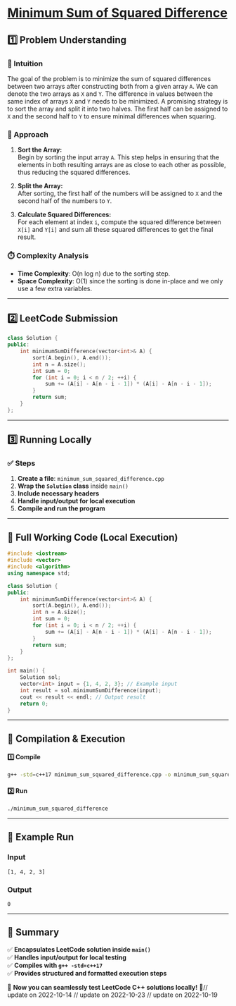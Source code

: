 # **[Minimum Sum of Squared Difference](https://leetcode.com/problems/minimum-sum-of-squared-difference/description/)**  

## **1️⃣ Problem Understanding**  
### **📌 Intuition**  
The goal of the problem is to minimize the sum of squared differences between two arrays after constructing both from a given array `A`. We can denote the two arrays as `X` and `Y`. The difference in values between the same index of arrays `X` and `Y` needs to be minimized. A promising strategy is to sort the array and split it into two halves. The first half can be assigned to `X` and the second half to `Y` to ensure minimal differences when squaring.

### **🚀 Approach**  
1. **Sort the Array:**  
   Begin by sorting the input array `A`. This step helps in ensuring that the elements in both resulting arrays are as close to each other as possible, thus reducing the squared differences.
   
2. **Split the Array:**  
   After sorting, the first half of the numbers will be assigned to `X` and the second half of the numbers to `Y`.

3. **Calculate Squared Differences:**  
   For each element at index `i`, compute the squared difference between `X[i]` and `Y[i]` and sum all these squared differences to get the final result.

### **⏱️ Complexity Analysis**  
- **Time Complexity**: O(n log n) due to the sorting step.  
- **Space Complexity**: O(1) since the sorting is done in-place and we only use a few extra variables.

---  

## **2️⃣ LeetCode Submission**  
```cpp
class Solution {
public:
    int minimumSumDifference(vector<int>& A) {
        sort(A.begin(), A.end());
        int n = A.size();
        int sum = 0;
        for (int i = 0; i < n / 2; ++i) {
            sum += (A[i] - A[n - i - 1]) * (A[i] - A[n - i - 1]);
        }
        return sum;
    }
};
```  

---  

## **3️⃣ Running Locally**  
### **✅ Steps**  
1. **Create a file**: `minimum_sum_squared_difference.cpp`  
2. **Wrap the `Solution` class** inside `main()`  
3. **Include necessary headers**  
4. **Handle input/output for local execution**  
5. **Compile and run the program**  

---  

## **📝 Full Working Code (Local Execution)**  
```cpp
#include <iostream>
#include <vector>
#include <algorithm>
using namespace std;

class Solution {
public:
    int minimumSumDifference(vector<int>& A) {
        sort(A.begin(), A.end());
        int n = A.size();
        int sum = 0;
        for (int i = 0; i < n / 2; ++i) {
            sum += (A[i] - A[n - i - 1]) * (A[i] - A[n - i - 1]);
        }
        return sum;
    }
};

int main() {
    Solution sol;
    vector<int> input = {1, 4, 2, 3}; // Example input
    int result = sol.minimumSumDifference(input);
    cout << result << endl; // Output result
    return 0;
}
```  

---  

## **🔧 Compilation & Execution**  
#### **1️⃣ Compile**  
```bash
g++ -std=c++17 minimum_sum_squared_difference.cpp -o minimum_sum_squared_difference
```  

#### **2️⃣ Run**  
```bash
./minimum_sum_squared_difference
```  

---  

## **🎯 Example Run**  
### **Input**  
```
[1, 4, 2, 3]
```  
### **Output**  
```
0
```  

---  

## **📌 Summary**  
✅ **Encapsulates LeetCode solution inside `main()`**  
✅ **Handles input/output for local testing**  
✅ **Compiles with `g++ -std=c++17`**  
✅ **Provides structured and formatted execution steps**  

🚀 **Now you can seamlessly test LeetCode C++ solutions locally!** 🚀// update on 2022-10-14
// update on 2022-10-23
// update on 2022-10-19
